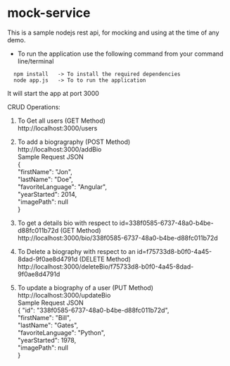 # mock-service
This is a sample nodejs rest api, for mocking and using at the time of any demo.

- To run the application use the following command from your command line/terminal  
``` 
  npm install   -> To install the required dependencies  
  node app.js   -> To to run the application  
```
  

It will start the app at port 3000  

CRUD Operations:  

1) To Get all users (GET Method)  
	http://localhost:3000/users  


2) To add a biogragraphy (POST Method)  
	http://localhost:3000/addBio  
	Sample Request JSON   
	{  	
		  "firstName": "Jon",  
	    "lastName": "Doe",  
	    "favoriteLanguage": "Angular",  
	    "yearStarted": 2014,  
	    "imagePath": null  
	}   


3) To get a details bio with respect to id=338f0585-6737-48a0-b4be-d88fc011b72d   (GET Method)  
http://localhost:3000/bio/338f0585-6737-48a0-b4be-d88fc011b72d  


4) To Delete a biography with respect to an id=f75733d8-b0f0-4a45-8dad-9f0ae8d4791d (DELETE Method)  
http://localhost:3000/deleteBio/f75733d8-b0f0-4a45-8dad-9f0ae8d4791d  


5) To update a biography of a user (PUT Method)  
http://localhost:3000/updateBio  
Sample Request JSON  
{
        "id": "338f0585-6737-48a0-b4be-d88fc011b72d",  
        "firstName": "Bill",  
        "lastName": "Gates",  
        "favoriteLanguage": "Python",  
        "yearStarted": 1978,  
        "imagePath": null  
 }  
 
 
 
 
